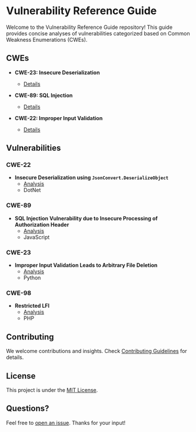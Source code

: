 # Vulnerability Reference Guide

Welcome to the Vulnerability Reference Guide repository! This guide provides concise analyses of vulnerabilities categorized based on Common Weakness Enumerations (CWEs).

## CWEs

- **CWE-23: Insecure Deserialization**
  - [Details](https://cwe.mitre.org/data/definitions/23.html)

- **CWE-89: SQL Injection**
  - [Details](https://cwe.mitre.org/data/definitions/89.html)

- **CWE-22: Improper Input Validation**
  - [Details](https://cwe.mitre.org/data/definitions/22.html)

## Vulnerabilities

### CWE-22

- **Insecure Deserialization using `JsonConvert.DeserializeObject`**
  - [Analysis](docs/CWE-22/dotnet/JsonConvert-Deserialisation.md)
  - DotNet

### CWE-89

- **SQL Injection Vulnerability due to Insecure Processing of Authorization Header**
  - [Analysis](docs/CWE-89/javascript/anything-llm-sql-injection-vulnerabilities.md)
  - JavaScript

### CWE-23

- **Improper Input Validation Leads to Arbitrary File Deletion**
  - [Analysis](docs/CWE-23/python/anything-llm-arbitrary-file-deletion.md)
  - Python

### CWE-98

- **Restricted LFI**
  - [Analysis](docs/CWE-98/php/suite-crm-unsanitized-inclusion.md)
  - PHP

## Contributing

We welcome contributions and insights. Check [Contributing Guidelines](contributing.md) for details.

## License

This project is under the [MIT License](LICENSE).

## Questions?

Feel free to [open an issue](https://github.com/your-username/VulnInsights/issues). Thanks for your input!
